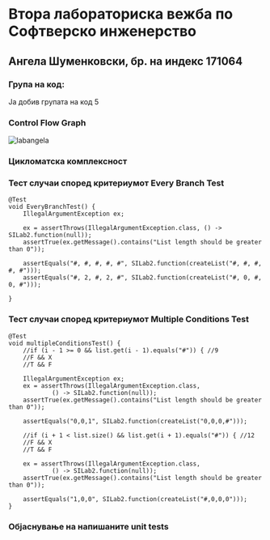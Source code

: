 # Втора лабораториска вежба по Софтверско инженерство
## Ангела Шуменковски, бр. на индекс 171064
### Група на код:
Ја добив групата на код 5

### Control Flow Graph
![labangela](https://user-images.githubusercontent.com/62511348/84204459-883c3c80-aaab-11ea-9365-897f5c853a30.jpg)

### Цикломатска комплексност

### Тест случаи според критериумот Every Branch Test
    @Test
    void EveryBranchTest() {
        IllegalArgumentException ex;

        ex = assertThrows(IllegalArgumentException.class, () -> SILab2.function(null));
        assertTrue(ex.getMessage().contains("List length should be greater than 0"));

        assertEquals("#, #, #, #, #", SILab2.function(createList("#, #, #, #, #")));
        assertEquals("#, 2, #, 2, #", SILab2.function(createList("#, 0, #, 0, #")));

    }
### Тест случаи според критериумот Multiple Conditions Test 
    @Test
    void multipleConditionsTest() {
        //if (i - 1 >= 0 && list.get(i - 1).equals("#")) { //9
        //F && X
        //T && F

        IllegalArgumentException ex;
        ex = assertThrows(IllegalArgumentException.class,
                () -> SILab2.function(null));
        assertTrue(ex.getMessage().contains("List length should be greater than 0"));

        assertEquals("0,0,1", SILab2.function(createList("0,0,0,#")));

        //if (i + 1 < list.size() && list.get(i + 1).equals("#")) { //12
        //F && X
        //T && F

        ex = assertThrows(IllegalArgumentException.class,
                () -> SILab2.function(null));
        assertTrue(ex.getMessage().contains("List length should be greater than 0"));

        assertEquals("1,0,0", SILab2.function(createList("#,0,0,0")));
    }
### Објаснување на напишаните unit tests
